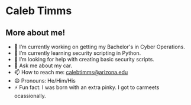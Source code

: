# **Caleb Timms**
<!--
**Caleb-T625/Caleb-T625** is a ✨ _special_ ✨ repository because its `README.md` (this file) appears on your GitHub profile.**

Here are some ideas to get you started:
-->
## More about me!
- 🔭 I’m currently working on getting my Bachelor's in Cyber Operations. 
- 🌱 I’m currently learning security scripting in Python.
- 🤔 I’m looking for help with creating basic security scripts.
- 💬 Ask me about my car. 
- 📫 How to reach me: calebtimms@arizona.edu
- 😄 Pronouns: He/Him/His
- ⚡ Fun fact: I was born with an extra pinky. I got to carmeets ocassionally. 


